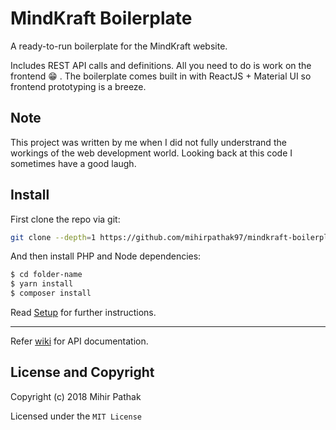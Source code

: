 # MindKraft Boilerplate

A ready-to-run boilerplate for the MindKraft website.

Includes REST API calls and definitions. All you need to do is work on the frontend :grin: . The boilerplate comes built in with ReactJS + Material UI so frontend prototyping is a breeze.

## Note

This project was written by me when I did not fully understrand the workings of the web development world. Looking back at this code I sometimes have a good laugh.

## Install

First clone the repo via git:

```bash
git clone --depth=1 https://github.com/mihirpathak97/mindkraft-boilerplate folder-name
```

And then install PHP and Node dependencies:

```bash
$ cd folder-name
$ yarn install
$ composer install
```

Read [Setup](https://github.com/mihirpathak97/mindkraft-boilerplate/wiki/Development) for further instructions.

****

Refer [wiki](https://github.com/mihirpathak97/mindkraft_org/wiki/API) for API documentation.

## License and Copyright

Copyright (c) 2018 Mihir Pathak

Licensed under the `MIT License`
